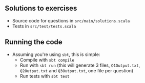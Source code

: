 ## Solutions to exercises

- Source code for questions in `src/main/solutions.scala`
- Tests in `src/test/tests.scala`

## Running the code

- Assuming you're using `sbt`, this is simple:
    - Compile with `sbt compile`
    - Run with `sbt run` (this will generate 3 files, `Q1Output.txt`, `Q2Output.txt` and `Q3Output.txt`, one file per question)
    - Run tests with `sbt test`
